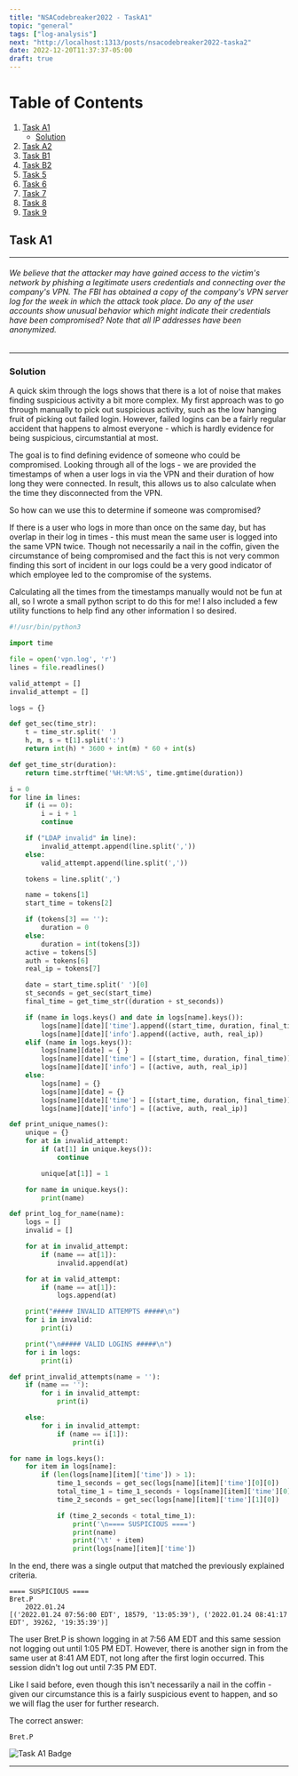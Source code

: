 ```yaml
---
title: "NSACodebreaker2022 - TaskA1"
topic: "general"
tags: ["log-analysis"]
next: "http://localhost:1313/posts/nsacodebreaker2022-taska2"
date: 2022-12-20T11:37:37-05:00
draft: true
---
```


# Table of Contents
1. [Task A1](#task-a1)
	- [Solution](#solution)
2. [Task A2](http://localhost:1313/posts/nsacodebreaker2022-taska2)
3. [Task B1](http://localhost:1313/posts/nsacodebreaker2022-taskb1/)
4. [Task B2](http://localhost:1313/posts/nsacodebreaker2022-taskb2/)
5. [Task 5](http://localhost:1313/posts/nsacodebreaker2022-task5/)
6. [Task 6](http://localhost:1313/posts/nsacodebreaker2022-task6/)
7. [Task 7](http://localhost:1313/posts/nsacodebreaker2022-task7/)
8. [Task 8](http://localhost:1313/posts/nsacodebreaker2022-task8/)
9. [Task 9](http://localhost:1313/posts/nsacodebreaker2022-task9/)

## Task A1 

- - - 
###### We believe that the attacker may have gained access to the victim's network by phishing a legitimate users credentials and connecting over the company's VPN. The FBI has obtained a copy of the company's VPN server log for the week in which the attack took place. Do any of the user accounts show unusual behavior which might indicate their credentials have been compromised? Note that all IP addresses have been anonymized.
- - -

### Solution

A quick skim through the logs shows that there is a lot of noise that makes finding suspicious activity a bit more complex. My first approach was to go through manually to pick out suspicious activity, such as the low hanging fruit of picking out failed login. However, failed logins can be a fairly regular accident that happens to almost everyone - which is hardly evidence for being suspicious, circumstantial at most.

The goal is to find defining evidence of someone who could be compromised. Looking through all of the logs - we are provided the timestamps of when a user logs in via the VPN and their duration of how long they were connected. In result, this allows us to also calculate when the time they disconnected from the VPN. 

So how can we use this to determine if someone was compromised?

If there is a user who logs in more than once on the same day, but has overlap in their log in times - this must mean the same user is logged into the same VPN twice. Though not necessarily a nail in the coffin, given the circumstance of being compromised and the fact this is not very common finding this sort of incident in our logs could be a very good indicator of which employee led to the compromise of the systems. 

Calculating all the times from the timestamps manually would not be fun at all, so I wrote a small python script to do this for me! I also included a few utility functions to help find any other information I so desired. 

```python
#!/usr/bin/python3

import time

file = open('vpn.log', 'r')
lines = file.readlines()

valid_attempt = []
invalid_attempt = []

logs = {}

def get_sec(time_str):
	t = time_str.split(' ')
	h, m, s = t[1].split(':')
	return int(h) * 3600 + int(m) * 60 + int(s)

def get_time_str(duration):
	return time.strftime('%H:%M:%S', time.gmtime(duration))

i = 0
for line in lines:
	if (i == 0):
		i = i + 1
		continue

	if ("LDAP invalid" in line):
		invalid_attempt.append(line.split(','))
	else:
		valid_attempt.append(line.split(','))

	tokens = line.split(',')

	name = tokens[1]
	start_time = tokens[2]

	if (tokens[3] == ''):
		duration = 0
	else:
		duration = int(tokens[3])
	active = tokens[5]
	auth = tokens[6]
	real_ip = tokens[7]

	date = start_time.split(' ')[0]
	st_seconds = get_sec(start_time)
	final_time = get_time_str((duration + st_seconds))

	if (name in logs.keys() and date in logs[name].keys()):
		logs[name][date]['time'].append((start_time, duration, final_time))
		logs[name][date]['info'].append((active, auth, real_ip))
	elif (name in logs.keys()):
		logs[name][date] = { }
		logs[name][date]['time'] = [(start_time, duration, final_time)]
		logs[name][date]['info'] = [(active, auth, real_ip)]
	else:
		logs[name] = {}
		logs[name][date] = {}
		logs[name][date]['time'] = [(start_time, duration, final_time)]
		logs[name][date]['info'] = [(active, auth, real_ip)]

def print_unique_names():
	unique = {}
	for at in invalid_attempt:
		if (at[1] in unique.keys()):
			continue

		unique[at[1]] = 1

	for name in unique.keys():
		print(name)

def print_log_for_name(name):
	logs = []
	invalid = []

	for at in invalid_attempt:
		if (name == at[1]):
			invalid.append(at)

	for at in valid_attempt:
		if (name == at[1]):
			logs.append(at)

	print("##### INVALID ATTEMPTS #####\n")
	for i in invalid:
		print(i)

	print("\n##### VALID LOGINS #####\n")
	for i in logs:
		print(i)

def print_invalid_attempts(name = ''):
	if (name == ''):
		for i in invalid_attempt:
			print(i)

	else:
		for i in invalid_attempt:
			if (name == i[1]):
				print(i)

for name in logs.keys():
	for item in logs[name]:
		if (len(logs[name][item]['time']) > 1):
			time_1_seconds = get_sec(logs[name][item]['time'][0][0])
			total_time_1 = time_1_seconds + logs[name][item]['time'][0][1]
			time_2_seconds = get_sec(logs[name][item]['time'][1][0])

			if (time_2_seconds < total_time_1):
				print('\n==== SUSPICIOUS ====')
				print(name)
				print('\t' + item)
				print(logs[name][item]['time'])
```

In the end, there was a single output that matched the previously explained criteria.

```
==== SUSPICIOUS ====
Bret.P
	2022.01.24
[('2022.01.24 07:56:00 EDT', 18579, '13:05:39'), ('2022.01.24 08:41:17 EDT', 39262, '19:35:39')]
```

The user Bret.P is shown logging in at 7:56 AM EDT and this same session not logging out until 1:05 PM EDT. However, there is another sign in from the same user at 8:41 AM EDT, not long after the first login occurred. This session didn't log out until 7:35 PM EDT. 

Like I said before, even though this isn't necessarily a nail in the coffin - given our circumstance this is a fairly suspicious event to happen, and so we will flag the user for further research.

The correct answer:

`Bret.P`

![Task A1 Badge](/posts/badgea1.png "Task A1 Badge")

- - -